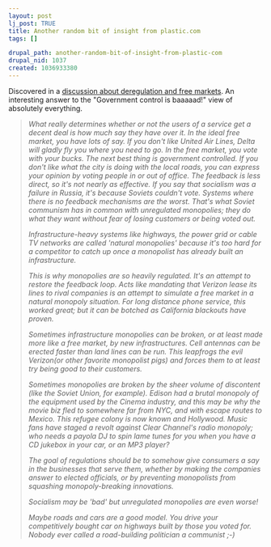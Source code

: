 ```yaml
--- 
layout: post
lj_post: TRUE
title: Another random bit of insight from plastic.com
tags: []

drupal_path: another-random-bit-of-insight-from-plastic-com
drupal_nid: 1037
created: 1036933380
---
```

Discovered in a <a href="http://www.plastic.com/comments.html?sid=02/11/10/01283875;cid=13">discussion about deregulation and free markets</a>. An interesting answer to the "Government control is baaaaad!" view of absolutely everything.

<blockquote><i>
What really determines whether or not the users of a service get a decent deal is how much say they have over it. In the ideal free market, you have lots of say. If you don't like United Air Lines, Delta will gladly fly you where you need to go. In the free market, you vote with your bucks. The next best thing is government controlled. If you don't like what the city is doing with the local roads, you can express your opinion by voting people in or out of office. The feedback is less direct, so it's not nearly as effective. If you say that socialism was a failure in Russia, it's because Soviets couldn't vote. Systems where there is no feedback mechanisms are the worst. That's what Soviet communism has in common with unregulated monopolies; they do what they want without fear of losing customers or being voted out. 

Infrastructure-heavy systems like highways, the power grid or cable TV networks are called 'natural monopolies' because it's too hard for a competitor to catch up once a monopolist has already built an infrastructure. 

This is why monopolies are so heavily regulated. It's an attempt to restore the feedback loop. Acts like mandating that Verizon lease its lines to rival companies is an attempt to simulate a free market in a natural monopoly situation. For long distance phone service, this worked great; but it can be botched as California blackouts have proven. 

Sometimes infrastructure monopolies can be broken, or at least made more like a free market, by new infrastructures. Cell antennas can be erected faster than land lines can be run. This leapfrogs the evil Verizon(or other favorite monopolist pigs) and forces them to at least try being good to their customers. 

Sometimes monopolies are broken by the sheer volume of discontent (like the Soviet Union, for example). Edison had a brutal monopoly of the equipment used by the Cinema industry, and this may be why the movie biz fled to somewhere far from NYC, and with escape routes to Mexico. This refugee colony is now known and Hollywood. Music fans have staged a revolt against Clear Channel's radio monopoly; who needs a payola DJ to spin lame tunes for you when you have a CD jukebox in your car, or an MP3 player? 

The goal of regulations should be to somehow give consumers a say in the businesses that serve them, whether by making the companies answer to elected officials, or by preventing monopolists from squashing monopoly-breaking innovations. 

Socialism may be 'bad' but unregulated monopolies are even worse! 

Maybe roads and cars are a good model. You drive your competitively bought car on highways built by those you voted for. Nobody ever called a road-building politician a communist ;-)
</i></blockbuster>
